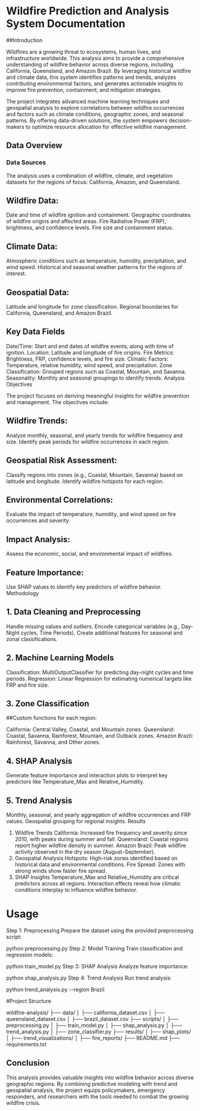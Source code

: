 # Wildfire Prediction and Analysis System Documentation

##Introduction

Wildfires are a growing threat to ecosystems, human lives, and infrastructure worldwide. This analysis aims to provide a comprehensive understanding of wildfire behavior across diverse regions, including California, Queensland, and Amazon Brazil. By leveraging historical wildfire and climate data, this system identifies patterns and trends, analyzes contributing environmental factors, and generates actionable insights to improve fire prevention, containment, and mitigation strategies.

The project integrates advanced machine learning techniques and geospatial analysis to explore correlations between wildfire occurrences and factors such as climate conditions, geographic zones, and seasonal patterns. By offering data-driven solutions, the system empowers decision-makers to optimize resource allocation for effective wildfire management.

## Data Overview

### Data Sources
The analysis uses a combination of wildfire, climate, and vegetation datasets for the regions of focus: California, Amazon, and Queensland.

## Wildfire Data:
Date and time of wildfire ignition and containment.
Geographic coordinates of wildfire origins and affected areas.
Fire Radiative Power (FRP), brightness, and confidence levels.
Fire size and containment status.
## Climate Data:
Atmospheric conditions such as temperature, humidity, precipitation, and wind speed.
Historical and seasonal weather patterns for the regions of interest.
## Geospatial Data:
Latitude and longitude for zone classification.
Regional boundaries for California, Queensland, and Amazon Brazil.
## Key Data Fields
Date/Time: Start and end dates of wildfire events, along with time of ignition.
Location: Latitude and longitude of fire origins.
Fire Metrics: Brightness, FRP, confidence levels, and fire size.
Climatic Factors: Temperature, relative humidity, wind speed, and precipitation.
Zone Classification: Grouped regions such as Coastal, Mountain, and Savanna.
Seasonality: Monthly and seasonal groupings to identify trends.
Analysis Objectives

The project focuses on deriving meaningful insights for wildfire prevention and management. The objectives include:

## Wildfire Trends:
Analyze monthly, seasonal, and yearly trends for wildfire frequency and size.
Identify peak periods for wildfire occurrences in each region.
## Geospatial Risk Assessment:
Classify regions into zones (e.g., Coastal, Mountain, Savanna) based on latitude and longitude.
Identify wildfire hotspots for each region.
## Environmental Correlations:
Evaluate the impact of temperature, humidity, and wind speed on fire occurrences and severity.
## Impact Analysis:
Assess the economic, social, and environmental impact of wildfires.
## Feature Importance:
Use SHAP values to identify key predictors of wildfire behavior.
Methodology

## 1. Data Cleaning and Preprocessing
Handle missing values and outliers.
Encode categorical variables (e.g., Day-Night cycles, Time Periods).
Create additional features for seasonal and zonal classifications.
## 2. Machine Learning Models
Classification:
MultiOutputClassifier for predicting day-night cycles and time periods.
Regression:
Linear Regression for estimating numerical targets like FRP and fire size.
## 3. Zone Classification

##Custom functions for each region:

California: Central Valley, Coastal, and Mountain zones.
Queensland: Coastal, Savanna, Rainforest, Mountain, and Outback zones.
Amazon Brazil: Rainforest, Savanna, and Other zones.
## 4. SHAP Analysis
Generate feature importance and interaction plots to interpret key predictors like Temperature_Max and Relative_Humidity.
## 5. Trend Analysis
Monthly, seasonal, and yearly aggregation of wildfire occurrences and FRP values.
Geospatial grouping for regional insights.
Results

1. Wildfire Trends
California: Increased fire frequency and severity since 2010, with peaks during summer and fall.
Queensland: Coastal regions report higher wildfire density in summer.
Amazon Brazil: Peak wildfire activity observed in the dry season (August–September).
2. Geospatial Analysis
Hotspots: High-risk zones identified based on historical data and environmental conditions.
Fire Spread: Zones with strong winds show faster fire spread.
3. SHAP Insights
Temperature_Max and Relative_Humidity are critical predictors across all regions.
Interaction effects reveal how climatic conditions interplay to influence wildfire behavior.
# Usage

Step 1: Preprocessing
Prepare the dataset using the provided preprocessing script:

python preprocessing.py
Step 2: Model Training
Train classification and regression models:

python train_model.py
Step 3: SHAP Analysis
Analyze feature importance:

python shap_analysis.py
Step 4: Trend Analysis
Run trend analysis:

python trend_analysis.py --region Brazil

#Project Structure

wildfire-analysis/
├── data/
│   ├── california_dataset.csv
│   ├── queensland_dataset.csv
│   ├── brazil_dataset.csv
├── scripts/
│   ├── preprocessing.py
│   ├── train_model.py
│   ├── shap_analysis.py
│   ├── trend_analysis.py
│   ├── zone_classifier.py
├── results/
│   ├── shap_plots/
│   ├── trend_visualizations/
│   ├── fire_reports/
├── README.md
├── requirements.txt
## Conclusion

This analysis provides valuable insights into wildfire behavior across diverse geographic regions. By combining predictive modeling with trend and geospatial analysis, the project equips policymakers, emergency responders, and researchers with the tools needed to combat the growing wildfire crisis.
